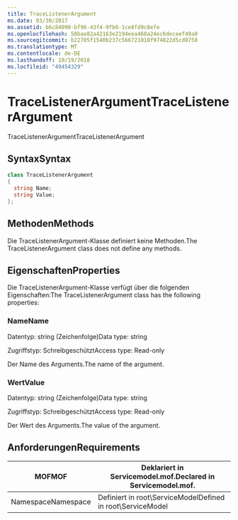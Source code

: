 ```yaml
---
title: TraceListenerArgument
ms.date: 03/30/2017
ms.assetid: b6c84090-bf96-43f4-9fb0-1ce8fd9c8efe
ms.openlocfilehash: 58bae82a42163e2194eea468a24ec6deceef49a0
ms.sourcegitcommit: b22705f1540b237c566721018f974822d5cd8758
ms.translationtype: MT
ms.contentlocale: de-DE
ms.lasthandoff: 10/19/2018
ms.locfileid: "49454329"
---
```

# <a name="tracelistenerargument"></a><span data-ttu-id="3088f-102">TraceListenerArgument</span><span class="sxs-lookup"><span data-stu-id="3088f-102">TraceListenerArgument</span></span>
<span data-ttu-id="3088f-103">TraceListenerArgument</span><span class="sxs-lookup"><span data-stu-id="3088f-103">TraceListenerArgument</span></span>  
  
## <a name="syntax"></a><span data-ttu-id="3088f-104">Syntax</span><span class="sxs-lookup"><span data-stu-id="3088f-104">Syntax</span></span>  
  
```csharp
class TraceListenerArgument  
{  
  string Name;  
  string Value;  
};  
```  
  
## <a name="methods"></a><span data-ttu-id="3088f-105">Methoden</span><span class="sxs-lookup"><span data-stu-id="3088f-105">Methods</span></span>  
 <span data-ttu-id="3088f-106">Die TraceListenerArgument-Klasse definiert keine Methoden.</span><span class="sxs-lookup"><span data-stu-id="3088f-106">The TraceListenerArgument class does not define any methods.</span></span>  
  
## <a name="properties"></a><span data-ttu-id="3088f-107">Eigenschaften</span><span class="sxs-lookup"><span data-stu-id="3088f-107">Properties</span></span>  
 <span data-ttu-id="3088f-108">Die TraceListenerArgument-Klasse verfügt über die folgenden Eigenschaften:</span><span class="sxs-lookup"><span data-stu-id="3088f-108">The TraceListenerArgument class has the following properties:</span></span>  
  
### <a name="name"></a><span data-ttu-id="3088f-109">Name</span><span class="sxs-lookup"><span data-stu-id="3088f-109">Name</span></span>  
 <span data-ttu-id="3088f-110">Datentyp: string (Zeichenfolge)</span><span class="sxs-lookup"><span data-stu-id="3088f-110">Data type: string</span></span>  
  
 <span data-ttu-id="3088f-111">Zugriffstyp: Schreibgeschützt</span><span class="sxs-lookup"><span data-stu-id="3088f-111">Access type: Read-only</span></span>  
  
 <span data-ttu-id="3088f-112">Der Name des Arguments.</span><span class="sxs-lookup"><span data-stu-id="3088f-112">The name of the argument.</span></span>  
  
### <a name="value"></a><span data-ttu-id="3088f-113">Wert</span><span class="sxs-lookup"><span data-stu-id="3088f-113">Value</span></span>  
 <span data-ttu-id="3088f-114">Datentyp: string (Zeichenfolge)</span><span class="sxs-lookup"><span data-stu-id="3088f-114">Data type: string</span></span>  
  
 <span data-ttu-id="3088f-115">Zugriffstyp: Schreibgeschützt</span><span class="sxs-lookup"><span data-stu-id="3088f-115">Access type: Read-only</span></span>  
  
 <span data-ttu-id="3088f-116">Der Wert des Arguments.</span><span class="sxs-lookup"><span data-stu-id="3088f-116">The value of the argument.</span></span>  
  
## <a name="requirements"></a><span data-ttu-id="3088f-117">Anforderungen</span><span class="sxs-lookup"><span data-stu-id="3088f-117">Requirements</span></span>  
  
|<span data-ttu-id="3088f-118">MOF</span><span class="sxs-lookup"><span data-stu-id="3088f-118">MOF</span></span>|<span data-ttu-id="3088f-119">Deklariert in Servicemodel.mof.</span><span class="sxs-lookup"><span data-stu-id="3088f-119">Declared in Servicemodel.mof.</span></span>|  
|---------|-----------------------------------|  
|<span data-ttu-id="3088f-120">Namespace</span><span class="sxs-lookup"><span data-stu-id="3088f-120">Namespace</span></span>|<span data-ttu-id="3088f-121">Definiert in root\ServiceModel</span><span class="sxs-lookup"><span data-stu-id="3088f-121">Defined in root\ServiceModel</span></span>|
